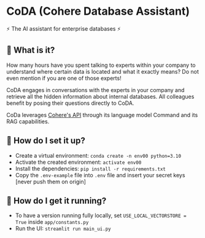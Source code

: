 # CoDA (Cohere Database Assistant)
⚡ The AI assistant for enterprise databases ⚡

## 🤔 What is it?
How many hours have you spent talking to experts within your company to understand where certain data is located and what it exactly means? Do not even mention if you are one of those experts!

CoDA engages in conversations with the experts in your company and retrieve all the hidden information about internal databases. All colleagues benefit by posing their questions directly to CoDA.

CoDa leverages [Cohere's API](https://docs.cohere.com/docs/the-cohere-platform) through its language model Command and its RAG capabilities.

## 🔧 How do I set it up?
* Create a virtual environment: `conda create -n env00 python=3.10`
* Activate the created environment: `activate env00`
* Install the dependencies: `pip install -r requirements.txt`
* Copy the `.env-example` file into `.env` file and insert your secret keys [never push them on origin]

## 🏃 How do I get it running?
* To have a version running fully locally, set `USE_LOCAL_VECTORSTORE = True` inside `app/constants.py`
* Run the UI: `streamlit run main_ui.py`
